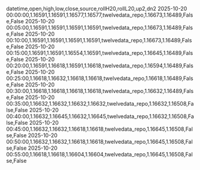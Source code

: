 datetime,open,high,low,close,source,rollH20,rollL20,up2,dn2
2025-10-20 00:00:00,1.16591,1.16591,1.16577,1.16577,twelvedata_repo,1.16673,1.16489,False,False
2025-10-20 00:05:00,1.16591,1.16591,1.16591,1.16591,twelvedata_repo,1.16673,1.16489,False,False
2025-10-20 00:10:00,1.16591,1.16591,1.16591,1.16591,twelvedata_repo,1.16673,1.16489,False,False
2025-10-20 00:15:00,1.16591,1.16591,1.16554,1.16591,twelvedata_repo,1.16645,1.16489,False,False
2025-10-20 00:20:00,1.16591,1.16618,1.16591,1.16618,twelvedata_repo,1.16594,1.16489,False,False
2025-10-20 00:25:00,1.16618,1.16632,1.16618,1.16618,twelvedata_repo,1.16618,1.16489,False,False
2025-10-20 00:30:00,1.16618,1.16618,1.16618,1.16618,twelvedata_repo,1.16632,1.16489,False,False
2025-10-20 00:35:00,1.16632,1.16632,1.16632,1.16632,twelvedata_repo,1.16632,1.16508,False,False
2025-10-20 00:40:00,1.16632,1.16645,1.16632,1.16645,twelvedata_repo,1.16632,1.16508,False,False
2025-10-20 00:45:00,1.16632,1.16632,1.16618,1.16618,twelvedata_repo,1.16645,1.16508,False,False
2025-10-20 00:50:00,1.16632,1.16632,1.16618,1.16618,twelvedata_repo,1.16645,1.16508,False,False
2025-10-20 00:55:00,1.16618,1.16618,1.16604,1.16604,twelvedata_repo,1.16645,1.16508,False,False
